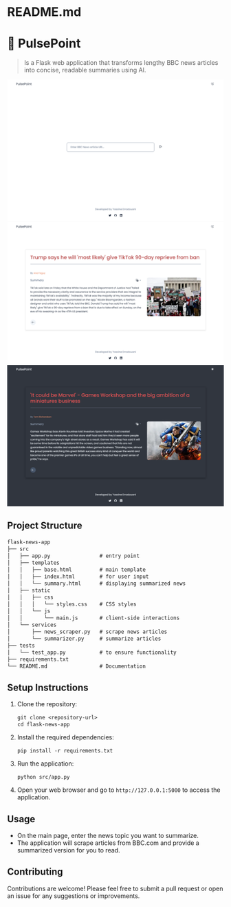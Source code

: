 # README.md

# 📰 PulsePoint

> Is a Flask web application that transforms lengthy BBC news articles into concise, readable summaries using AI.

![Homepage](public/homepage.png)
![Light Mode](public/image-snippet.png)
![Dark Mode](public/darkmode-image.png)

## Project Structure

```
flask-news-app
├── src
│   ├── app.py                # entry point
│   ├── templates            
│   │   ├── base.html         # main template
│   │   ├── index.html        # for user input
│   │   └── summary.html      # displaying summarized news
│   ├── static                
│   │   ├── css
│   │   │   └── styles.css    # CSS styles 
│   │   └── js
│   │       └── main.js       # client-side interactions
│   └── services              
│       ├── news_scraper.py   # scrape news articles
│       └── summarizer.py     # summarize articles
├── tests                    
│   └── test_app.py           # to ensure functionality
├── requirements.txt        
└── README.md                 # Documentation
```

## Setup Instructions

1. Clone the repository:
   ```
   git clone <repository-url>
   cd flask-news-app
   ```

2. Install the required dependencies:
   ```
   pip install -r requirements.txt
   ```

3. Run the application:
   ```
   python src/app.py
   ```

4. Open your web browser and go to `http://127.0.0.1:5000` to access the application.

## Usage

- On the main page, enter the news topic you want to summarize.
- The application will scrape articles from BBC.com and provide a summarized version for you to read.

## Contributing

Contributions are welcome! Please feel free to submit a pull request or open an issue for any suggestions or improvements.
